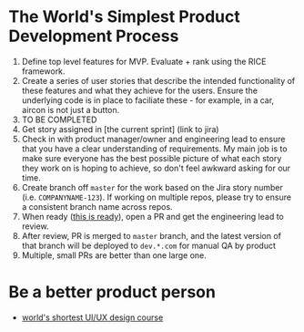 # The World's Simplest Product Development Process

1. Define top level features for MVP. Evaluate + rank using the RICE framework.
2. Create a series of user stories that describe the intended functionality of these features and what they achieve for the users. Ensure the underlying code is in place to faciliate these - for example, in a car, aircon is not just a button.
3. TO BE COMPLETED
4. Get story assigned in [the current sprint] (link to jira)
5. Check in with product manager/owner and engineering lead to ensure that you have a clear understanding of requirements. My main job is to make sure everyone has the best possible picture of what each story they work on is hoping to achieve, so don't feel awkward asking for our time.
6. Create branch off `master` for the work based on the Jira story number (i.e. `COMPANYNAME-123`). If working on multiple repos, please try to ensure a consistent branch name across repos.
7. When ready ([this is ready](./definition-of-done.md)), open a PR and get the engineering lead to review.
8. After review, PR is merged to `master` branch, and the latest version of that branch will be deployed to `dev.*.com` for manual QA by product
9. Multiple, small PRs are better than one large one.


# Be a better product person

* [world's shortest UI/UX design course](https://www.youtube.com/watch?v=wIuVvCuiJhU)
